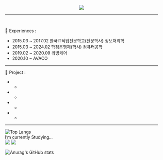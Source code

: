 
<div align="center">
  <img src="https://capsule-render.vercel.app/api?type=waving&color=auto&height=200&section=header&text=KeunHo Github&fontSize=60" />
  <br>
</div>

----
<br>

🔭 Experiences :
-   2015.03 ~ 2017.02 한국IT직업전문학교(전문학사) 정보처리학 
-   2015.03 ~ 2024.02 학점은행제(학사) 컴퓨터공학
-   2019.02 ~ 2020.09 리빙케어
-   2020.10 ~         AVACO

---
🔭 Project :
-   * 
-   *
-   *
-   *

---
  <!-- 주석
  아이콘 포멧 = <img src="http://img.shields.io/badge/이름-색상코드?style=flat-square&logo=아이콘이름&logoColor=글자색상"/>
  -->

  ![Top Langs](https://github-readme-stats.vercel.app/api/top-langs/?username=DohanPAPA&layout=compact)
  <br>
  I’m currently Studying...
  <br>
  <img src="http://img.shields.io/badge/C shap-00599C?style=flat-square&logo=C&logoColor=white"/> 
  <img src="https://img.shields.io/badge/opencv-5C3EE8?style=flat-square&logo=opencv&logoColor=black">
  <br>


![Anurag's GitHub stats](https://github-readme-stats.vercel.app/api?username=DohanPAPA&show_icons=true&theme=radical)




<!--
**DohanPAPA/DohanPAPA** is a ✨ _special_ ✨ repository because its `README.md` (this file) appears on your GitHub profile.

Here are some ideas to get you started:

- 🔭 I’m currently working on ...
- 🌱 I’m currently learning ...
- 👯 I’m looking to collaborate on ...
- 🤔 I’m looking for help with ...
- 💬 Ask me about ...
- 📫 How to reach me: ...
- 😄 Pronouns: ...
- ⚡ Fun fact: ...
-->
